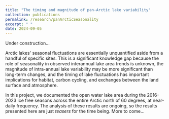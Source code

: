 ```yaml
---
title: "The timing and magnitude of pan-Arctic lake variability"
collection: publications
permalink: /research/panArcticSeasonality
excerpt: " "
date: 2024-09-05
---
```

Under construction...

Arctic lakes' seasonal fluctuations are essentially unquantified aside from a handful of specific sites. This is a significant knowledge gap because the role of seasonality in observed interannual lake area trends is unknown, the magnitude of intra-annual lake variability may be more significant than long-term changes, and the timing of lake fluctuations has important implications for habitat, carbon cycling, and exchanges between the land surface and atmosphere.

In this project, we documented the open water lake area during the 2016-2023 ice free seasons across the entire Arctic north of 60 degrees, at near-daily frequency. The analysis of these results are ongoing, so the results presented here are just *teasers* for the time being. More to come...
